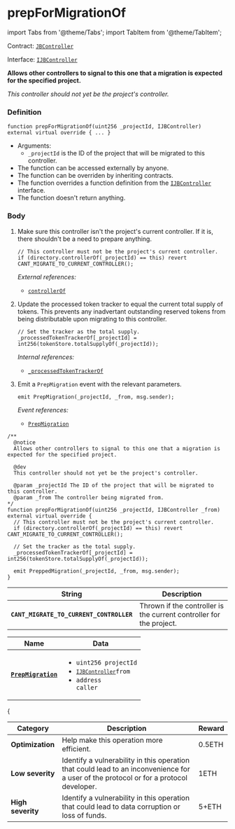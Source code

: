 # prepForMigrationOf

import Tabs from '@theme/Tabs';
import TabItem from '@theme/TabItem';

Contract: [`JBController`](/api/contracts/or-controllers/jbcontroller/README.md)​‌

Interface: [`IJBController`](/api/interfaces/ijbcontroller.md)

<Tabs>
<TabItem value="Step by step" label="Step by step">

**Allows other controllers to signal to this one that a migration is expected for the specified project.**

_This controller should not yet be the project's controller._

### Definition

```solidity
function prepForMigrationOf(uint256 _projectId, IJBController) external virtual override { ... }
```

* Arguments:
  * `_projectId` is the ID of the project that will be migrated to this controller.
* The function can be accessed externally by anyone.
* The function can be overriden by inheriting contracts.
* The function overrides a function definition from the [`IJBController`](/api/interfaces/ijbcontroller.md) interface.
* The function doesn't return anything.

### Body

1.  Make sure this controller isn't the project's current controller. If it is, there shouldn't be a need to prepare anything.

    ```solidity
    // This controller must not be the project's current controller.
    if (directory.controllerOf(_projectId) == this) revert CANT_MIGRATE_TO_CURRENT_CONTROLLER();
    ```

    _External references:_

    * [`controllerOf`](/api/contracts/jbdirectory/properties/controllerof.md)
2.  Update the processed token tracker to equal the current total supply of tokens. This prevents any inadvertant outstanding reserved tokens from being distributable upon migrating to this controller.

    ```solidity
    // Set the tracker as the total supply.
    _processedTokenTrackerOf[_projectId] = int256(tokenStore.totalSupplyOf(_projectId));
    ```

    _Internal references:_

    * [`_processedTokenTrackerOf`](/api/contracts/or-controllers/jbcontroller/properties/-_processedtokentrackerof.md)
3.  Emit a `PrepMigration` event with the relevant parameters.

    ```solidity
    emit PrepMigration(_projectId, _from, msg.sender);
    ```

    _Event references:_

    * [`PrepMigration`](/api/contracts/or-controllers/jbcontroller/events/prepmigration.md)

</TabItem>

<TabItem value="Code" label="Code">

```solidity
/**
  @notice
  Allows other controllers to signal to this one that a migration is expected for the specified project.

  @dev
  This controller should not yet be the project's controller.

  @param _projectId The ID of the project that will be migrated to this controller.
  @param _from The controller being migrated from.
*/
function prepForMigrationOf(uint256 _projectId, IJBController _from) external virtual override {
  // This controller must not be the project's current controller.
  if (directory.controllerOf(_projectId) == this) revert CANT_MIGRATE_TO_CURRENT_CONTROLLER();

  // Set the tracker as the total supply.
  _processedTokenTrackerOf[_projectId] = int256(tokenStore.totalSupplyOf(_projectId));

  emit PreppedMigration(_projectId, _from, msg.sender);
}
```

</TabItem>

<TabItem value="Errors" label="Errors">

| String                                   | Description                                                         |
| ---------------------------------------- | ------------------------------------------------------------------- |
| **`CANT_MIGRATE_TO_CURRENT_CONTROLLER`** | Thrown if the controller is the current controller for the project. |

</TabItem>

<TabItem value="Events" label="Events">

| Name                                        | Data                                                                                                                                                                                                                                                       |
| ------------------------------------------- | ---------------------------------------------------------------------------------------------------------------------------------------------------------------------------------------------------------------------------------------------------------- |
| [**`PrepMigration`**](/api/contracts/or-controllers/jbcontroller/events/prepmigration.md)                                               | <ul><li><code>uint256 projectId</code></li><li><code>[`IJBController`](/api/interfaces/ijbcontroller.md)from</code></li><li><code>address caller</code></li></ul>                                                                                                                  |
{

</TabItem>

<TabItem value="Bug bounty" label="Bug bounty">

| Category          | Description                                                                                                                            | Reward |
| ----------------- | -------------------------------------------------------------------------------------------------------------------------------------- | ------ |
| **Optimization**  | Help make this operation more efficient.                                                                                               | 0.5ETH |
| **Low severity**  | Identify a vulnerability in this operation that could lead to an inconvenience for a user of the protocol or for a protocol developer. | 1ETH   |
| **High severity** | Identify a vulnerability in this operation that could lead to data corruption or loss of funds.                                        | 5+ETH  |

</TabItem>

</Tabs>

